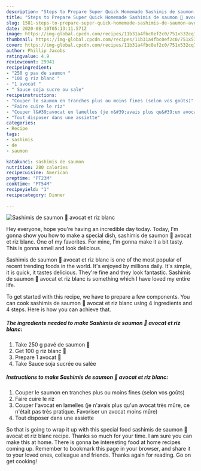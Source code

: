 ```yaml
---
description: "Steps to Prepare Super Quick Homemade Sashimis de saumon 🐠 avocat et riz blanc"
title: "Steps to Prepare Super Quick Homemade Sashimis de saumon 🐠 avocat et riz blanc"
slug: 1581-steps-to-prepare-super-quick-homemade-sashimis-de-saumon-avocat-et-riz-blanc
date: 2020-08-10T05:13:11.571Z
image: https://img-global.cpcdn.com/recipes/11b31a4fbc0ef2c0/751x532cq70/sashimis-de-saumon-🐠-avocat-et-riz-blanc-photo-principale-de-la-recette.jpg
thumbnail: https://img-global.cpcdn.com/recipes/11b31a4fbc0ef2c0/751x532cq70/sashimis-de-saumon-🐠-avocat-et-riz-blanc-photo-principale-de-la-recette.jpg
cover: https://img-global.cpcdn.com/recipes/11b31a4fbc0ef2c0/751x532cq70/sashimis-de-saumon-🐠-avocat-et-riz-blanc-photo-principale-de-la-recette.jpg
author: Phillip Jacobs
ratingvalue: 4.9
reviewcount: 29941
recipeingredient:
- "250 g pav de saumon "
- "100 g riz blanc "
- "1 avocat "
- " Sauce soja sucre ou sale"
recipeinstructions:
- "Couper le saumon en tranches plus ou moins fines (selon vos goûts)"
- "Faire cuire le riz"
- "Couper l&#39;avocat en lamelles (je n&#39;avais plus qu&#39;un avocat très mûre, ce n&#39;était pas très pratique. Favoriser un avocat moins mûre)"
- "Tout disposer dans une assiette"
categories:
- Recipe
tags:
- sashimis
- de
- saumon

katakunci: sashimis de saumon 
nutrition: 280 calories
recipecuisine: American
preptime: "PT23M"
cooktime: "PT54M"
recipeyield: "1"
recipecategory: Dinner

---
```



![Sashimis de saumon 🐠 avocat et riz blanc](https://img-global.cpcdn.com/recipes/11b31a4fbc0ef2c0/751x532cq70/sashimis-de-saumon-🐠-avocat-et-riz-blanc-photo-principale-de-la-recette.jpg)

Hey everyone, hope you're having an incredible day today. Today, I'm gonna show you how to make a special dish, sashimis de saumon 🐠 avocat et riz blanc. One of my favorites. For mine, I'm gonna make it a bit tasty. This is gonna smell and look delicious.

Sashimis de saumon 🐠 avocat et riz blanc is one of the most popular of recent trending foods in the world. It's enjoyed by millions daily. It's simple, it is quick, it tastes delicious. They're fine and they look fantastic. Sashimis de saumon 🐠 avocat et riz blanc is something which I have loved my entire life.




To get started with this recipe, we have to prepare a few components. You can cook sashimis de saumon 🐠 avocat et riz blanc using 4 ingredients and 4 steps. Here is how you can achieve that.

<!--inarticleads1-->

##### The ingredients needed to make Sashimis de saumon 🐠 avocat et riz blanc:

1. Take 250 g pavé de saumon 🐠
1. Get 100 g riz blanc 🍚
1. Prepare 1 avocat 🥑
1. Take  Sauce soja sucrée ou salée




<!--inarticleads2-->

##### Instructions to make Sashimis de saumon 🐠 avocat et riz blanc:

1. Couper le saumon en tranches plus ou moins fines (selon vos goûts)
1. Faire cuire le riz
1. Couper l&#39;avocat en lamelles (je n&#39;avais plus qu&#39;un avocat très mûre, ce n&#39;était pas très pratique. Favoriser un avocat moins mûre)
1. Tout disposer dans une assiette




So that is going to wrap it up with this special food sashimis de saumon 🐠 avocat et riz blanc recipe. Thanks so much for your time. I am sure you can make this at home. There is gonna be interesting food at home recipes coming up. Remember to bookmark this page in your browser, and share it to your loved ones, colleague and friends. Thanks again for reading. Go on get cooking!
